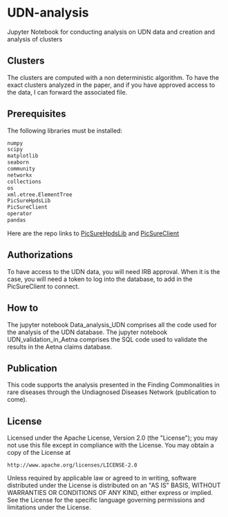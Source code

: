 # UDN-analysis
Jupyter Notebook for conducting analysis on UDN data and creation and analysis of clusters

## Clusters
The clusters are computed with a non deterministic algorithm. To have the exact clusters analyzed in the paper, and if you have approved access to the data, I can forward the associated file.

## Prerequisites
The following libraries must be installed: 
```bash
numpy
scipy
matplotlib
seaborn
community
networkx
collections
os
xml.etree.ElementTree
PicSureHpdsLib
PicSureClient
operator
pandas
```

Here are the repo links to [PicSureHpdsLib](https://github.com/hms-dbmi/pic-sure-python-adapter-hpds) and [PicSureClient](https://github.com/hms-dbmi/pic-sure-python-client)
## Authorizations
To have access to the UDN data, you will need IRB approval. When it is the case, you will need a token to log into the database, to add in the PicSureClient to connect.

## How to
The jupyter notebook Data_analysis_UDN comprises all the code used for the analysis of the UDN database. The jupyter notebook UDN_validation_in_Aetna comprises the SQL code used to validate the results in the Aetna claims database.


## Publication
This code supports the analysis presented in the Finding Commonalities in rare diseases through the Undiagnosed Diseases Network (publication to come).

## License

Licensed under the Apache License, Version 2.0 (the "License");
you may not use this file except in compliance with the License.
You may obtain a copy of the License at

    http://www.apache.org/licenses/LICENSE-2.0

Unless required by applicable law or agreed to in writing, software
distributed under the License is distributed on an "AS IS" BASIS,
WITHOUT WARRANTIES OR CONDITIONS OF ANY KIND, either express or implied.
See the License for the specific language governing permissions and
limitations under the License.
